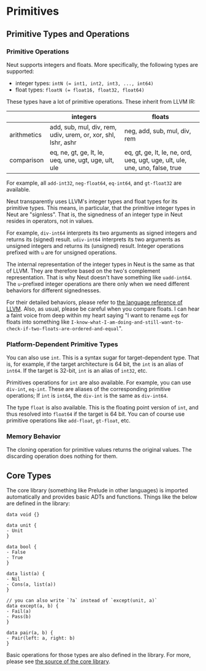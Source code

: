 # Primitives

## Primitive Types and Operations

### Primitive Operations

Neut supports integers and floats. More specifically, the following types are supported:

- integer types: `intN (= int1, int2, int3, ..., int64)`
- float types: `floatN (= float16, float32, float64)`

These types have a lot of primitive operations. These inherit from LLVM IR:

|             | integers                                                      | floats                                                                      |
| ----------- | ------------------------------------------------------------- | --------------------------------------------------------------------------- |
| arithmetics | add, sub, mul, div, rem, udiv, urem, or, xor, shl, lshr, ashr | neg, add, sub, mul, div, rem                                                |
| comparison  | eq, ne, gt, ge, lt, le, ueq, une, ugt, uge, ult, ule          | eq, gt, ge, lt, le, ne, ord, ueq, ugt, uge, ult, ule, une, uno, false, true |

For example, all `add-int32`, `neg-float64`, `eq-int64`, and `gt-float32` are available.

Neut transparently uses LLVM's integer types and float types for its primitive types. This means, in particular, that the primitive integer types in Neut are "signless". That is, the signedness of an integer type in Neut resides in operators, not in values.

For example, `div-int64` interprets its two arguments as signed integers and returns its (signed) result. `udiv-int64` interprets its two arguments as unsigned integers and returns its (unsigned) result. Integer operations prefixed with `u` are for unsigned operations.

The internal representation of the integer types in Neut is the same as that of LLVM. They are therefore based on the two's complement representation. That is why Neut doesn't have something like `uadd-int64`. The `u`-prefixed integer operations are there only when we need different behaviors for different signednesses.

For their detailed behaviors, please refer to [the language reference of LLVM](https://llvm.org/docs/LangRef.html). Also, as usual, please be careful when you compare floats. I can hear a faint voice from deep within my heart saying "I want to rename `eq`s for floats into something like `I-know-what-I-am-doing-and-still-want-to-check-if-two-floats-are-ordered-and-equal`".

### Platform-Dependent Primitive Types

You can also use `int`. This is a syntax sugar for target-dependent type. That is, for example, if the target architecture is 64 bit, the `int` is an alias of `int64`. If the target is 32-bit, `int` is an alias of `int32`, etc.

Primitives operations for `int` are also available. For example, you can use `div-int`, `eq-int`. These are aliases of the corresponding primitive operations; If `int` is `int64`, the `div-int` is the same as `div-int64`.

The type `float` is also available. This is the floating point version of `int`, and thus resolved into `float64` if the target is 64 bit. You can of course use primitive operations like `add-float`, `gt-float`, etc.

### Memory Behavior

The cloning operation for primitive values returns the original values. The discarding operation does nothing for them.

## Core Types

The core library (something like Prelude in other languages) is imported automatically and provides basic ADTs and functions. Things like the below are defined in the library:

```neut
data void {}

data unit {
- Unit
}

data bool {
- False
- True
}

data list(a) {
- Nil
- Cons(a, list(a))
}

// you can also write `?a` instead of `except(unit, a)`
data except(a, b) {
- Fail(a)
- Pass(b)
}

data pair(a, b) {
- Pair(left: a, right: b)
}
```

Basic operations for those types are also defined in the library. For more, please see [the source of the core library](https://github.com/vekatze/neut-core/tree/main/source).
